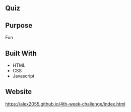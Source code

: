 ## Quiz
## Purpose
Fun

## Built With
* HTML
* CSS
* Javascript
## Website
https://alex2055.github.io/4th-week-challenge/index.html
